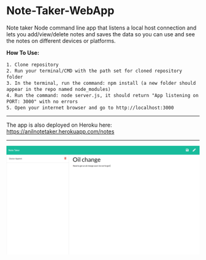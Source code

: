 # Note-Taker-WebApp

Note taker Node command line app that listens a local host connection and lets you add/view/delete notes and saves the data so you can use and see the notes on different devices or platforms.


**How To Use:**

    1. Clone repository
    2. Run your terminal/CMD with the path set for cloned repository folder
    3. In the terminal, run the command: npm install (a new folder should appear in the repo named node_modules)
    4. Run the command: node server.js, it should return "App listening on PORT: 3000" with no errors
    5. Open your internet browser and go to http://localhost:3000

___________________________________________________________________________________________________________________________________

The app is also deployed on Heroku here: https://anilnotetaker.herokuapp.com/notes
___________________________________________________________________________________________________________________________________

![Example profile](./example.png)
